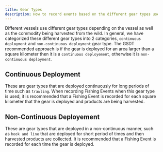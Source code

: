```yaml
---
title: Gear Types
description: How to record events based on the different gear types used.
---
```


Different vessels use different gear types depending on the vessel as well as the commodity being harvested from the wild. In general, we have categorized these different gear types into 2 categories, `continuous deployment` and `non-continuous deployment` gear type. The GSDT recommended approach is if the gear is deployed for an area larger than a square kilometer then it is a `continuous deployement`, otherwise it is `non-continuous deployment`.

## Continuous Deployment
These are gear types that are deployed continuously for long periods of time such as `trawling`. When recording Fishing Events when this gear type is used, it is recommended that a Fishing Event is recorded for each square kilometer that the gear is deployed and products are being harvested.

## Non-Continuous Deployement
These are gear types that are deployed in a non-continuous manner, such as `hook and line` that are deployed for short period of times and then harvested products are collected. It is recommended that a Fishing Event is recorded for each time the gear is deployed.
